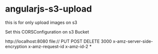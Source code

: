# angularjs-s3-upload
this is for only upload images on s3<br>

Set this CORSConfiguration on s3 Bucket


<?xml version="1.0" encoding="UTF-8"?>
<CORSConfiguration xmlns="http://s3.amazonaws.com/doc/2006-03-01/">
    <CORSRule>
        <AllowedOrigin>http://localhost:8080</AllowedOrigin>
        <AllowedOrigin>file://</AllowedOrigin>
        <AllowedMethod>PUT</AllowedMethod>
        <AllowedMethod>POST</AllowedMethod>
        <AllowedMethod>DELETE</AllowedMethod>
        <MaxAgeSeconds>3000</MaxAgeSeconds>
        <ExposeHeader>x-amz-server-side-encryption</ExposeHeader>
        <ExposeHeader>x-amz-request-id</ExposeHeader>
        <ExposeHeader>x-amz-id-2</ExposeHeader>
        <AllowedHeader>*</AllowedHeader>
    </CORSRule>
</CORSConfiguration>

